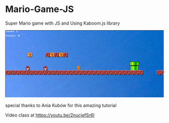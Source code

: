 # Mario-Game-JS
Super Mario game with JS and Using Kaboom.js library

![preview](https://github.com/wbhaese/Mario-Game-JS/blob/master/preview-new.jpg)


special thanks to Ania Kubów for this amazing tutorial

Video class at https://youtu.be/2nucjefSr6I
